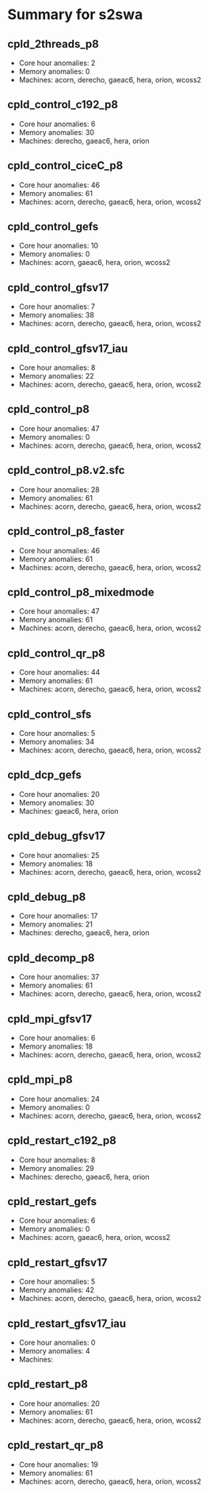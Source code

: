 # Summary for s2swa

## cpld_2threads_p8
- Core hour anomalies: 2
- Memory anomalies: 0
- Machines: acorn, derecho, gaeac6, hera, orion, wcoss2

## cpld_control_c192_p8
- Core hour anomalies: 6
- Memory anomalies: 30
- Machines: derecho, gaeac6, hera, orion

## cpld_control_ciceC_p8
- Core hour anomalies: 46
- Memory anomalies: 61
- Machines: acorn, derecho, gaeac6, hera, orion, wcoss2

## cpld_control_gefs
- Core hour anomalies: 10
- Memory anomalies: 0
- Machines: acorn, gaeac6, hera, orion, wcoss2

## cpld_control_gfsv17
- Core hour anomalies: 7
- Memory anomalies: 38
- Machines: acorn, derecho, gaeac6, hera, orion, wcoss2

## cpld_control_gfsv17_iau
- Core hour anomalies: 8
- Memory anomalies: 22
- Machines: acorn, derecho, gaeac6, hera, orion, wcoss2

## cpld_control_p8
- Core hour anomalies: 47
- Memory anomalies: 0
- Machines: acorn, derecho, gaeac6, hera, orion, wcoss2

## cpld_control_p8.v2.sfc
- Core hour anomalies: 28
- Memory anomalies: 61
- Machines: acorn, derecho, gaeac6, hera, orion, wcoss2

## cpld_control_p8_faster
- Core hour anomalies: 46
- Memory anomalies: 61
- Machines: acorn, derecho, gaeac6, hera, orion, wcoss2

## cpld_control_p8_mixedmode
- Core hour anomalies: 47
- Memory anomalies: 61
- Machines: acorn, derecho, gaeac6, hera, orion, wcoss2

## cpld_control_qr_p8
- Core hour anomalies: 44
- Memory anomalies: 61
- Machines: acorn, derecho, gaeac6, hera, orion, wcoss2

## cpld_control_sfs
- Core hour anomalies: 5
- Memory anomalies: 34
- Machines: acorn, derecho, gaeac6, hera, orion, wcoss2

## cpld_dcp_gefs
- Core hour anomalies: 20
- Memory anomalies: 30
- Machines: gaeac6, hera, orion

## cpld_debug_gfsv17
- Core hour anomalies: 25
- Memory anomalies: 18
- Machines: acorn, derecho, gaeac6, hera, orion, wcoss2

## cpld_debug_p8
- Core hour anomalies: 17
- Memory anomalies: 21
- Machines: derecho, gaeac6, hera, orion

## cpld_decomp_p8
- Core hour anomalies: 37
- Memory anomalies: 61
- Machines: acorn, derecho, gaeac6, hera, orion, wcoss2

## cpld_mpi_gfsv17
- Core hour anomalies: 6
- Memory anomalies: 18
- Machines: acorn, derecho, gaeac6, hera, orion, wcoss2

## cpld_mpi_p8
- Core hour anomalies: 24
- Memory anomalies: 0
- Machines: acorn, derecho, gaeac6, hera, orion, wcoss2

## cpld_restart_c192_p8
- Core hour anomalies: 8
- Memory anomalies: 29
- Machines: derecho, gaeac6, hera, orion

## cpld_restart_gefs
- Core hour anomalies: 6
- Memory anomalies: 0
- Machines: acorn, gaeac6, hera, orion, wcoss2

## cpld_restart_gfsv17
- Core hour anomalies: 5
- Memory anomalies: 42
- Machines: acorn, derecho, gaeac6, hera, orion, wcoss2

## cpld_restart_gfsv17_iau
- Core hour anomalies: 0
- Memory anomalies: 4
- Machines: 

## cpld_restart_p8
- Core hour anomalies: 20
- Memory anomalies: 61
- Machines: acorn, derecho, gaeac6, hera, orion, wcoss2

## cpld_restart_qr_p8
- Core hour anomalies: 19
- Memory anomalies: 61
- Machines: acorn, derecho, gaeac6, hera, orion, wcoss2

